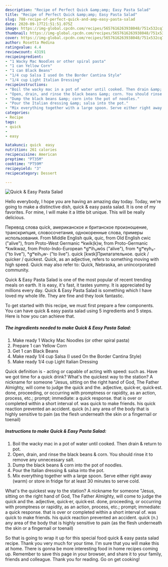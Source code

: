 ```yaml
---
description: "Recipe of Perfect Quick &amp;amp; Easy Pasta Salad"
title: "Recipe of Perfect Quick &amp;amp; Easy Pasta Salad"
slug: 788-recipe-of-perfect-quick-and-amp-easy-pasta-salad
date: 2020-09-17T21:51:51.075Z
image: https://img-global.cpcdn.com/recipes/5657616263938048/751x532cq70/quick-easy-pasta-salad-recipe-main-photo.jpg
thumbnail: https://img-global.cpcdn.com/recipes/5657616263938048/751x532cq70/quick-easy-pasta-salad-recipe-main-photo.jpg
cover: https://img-global.cpcdn.com/recipes/5657616263938048/751x532cq70/quick-easy-pasta-salad-recipe-main-photo.jpg
author: Rosetta Medina
ratingvalue: 4.4
reviewcount: 43191
recipeingredient:
- "1 Wacky Mac Noodles or other spiral pasta"
- "1 can Yellow Corn"
- "1 can Black Beans"
- "1/4 cup Salsa I used On the Border Cantina Style"
- "1/4 cup Light Italian Dressing"
recipeinstructions:
- "Boil the wacky mac in a pot of water until cooked. Then drain &amp; return to pot."
- "Open, drain, and rinse the black beans &amp; corn. You should rinse it to remove any unnecessary salt."
- "Dump the black beans &amp; corn into the pot of noodles."
- "Pour the Italian dressing &amp; salsa into the pot."
- "Mix everything together with a large spoon. Serve either right away (warm) or store in fridge for at least 30 minutes to serve cold."
categories:
- Recipe
tags:
- quick
- 
- easy

katakunci: quick  easy 
nutrition: 261 calories
recipecuisine: American
preptime: "PT35M"
cooktime: "PT59M"
recipeyield: "3"
recipecategory: Dessert

---
```



![Quick &amp; Easy Pasta Salad](https://img-global.cpcdn.com/recipes/5657616263938048/751x532cq70/quick-easy-pasta-salad-recipe-main-photo.jpg)

Hello everybody, I hope you are having an amazing day today. Today, we're going to make a distinctive dish, quick &amp; easy pasta salad. It is one of my favorites. For mine, I will make it a little bit unique. This will be really delicious.

Перевод слова quick, американское и британское произношение, транскрипция, словосочетания, однокоренные слова, примеры использования. From Middle English quik, quic, from Old English cwic (&#34;alive&#34;), from Proto-West Germanic *kwik(k)w, from Proto-Germanic *kwikwaz, from Proto-Indo-European *gʷih₃wós (&#34;alive&#34;), from *gʷeyh₃- (&#34;to live&#34;), *gʷeih₃w- (&#34;to live&#34;). quick [kwɪk]Прилагательное. quick / quicker / quickest. Quick, as an adjective, refers to something moving with high speed. Quick may also refer to: Quick, Nebraska, an unincorporated community.

Quick &amp; Easy Pasta Salad is one of the most popular of recent trending meals on earth. It is easy, it's fast, it tastes yummy. It is appreciated by millions every day. Quick &amp; Easy Pasta Salad is something which I have loved my whole life. They are fine and they look fantastic.


To get started with this recipe, we must first prepare a few components. You can have quick &amp; easy pasta salad using 5 ingredients and 5 steps. Here is how you can achieve that.

<!--inarticleads1-->

##### The ingredients needed to make Quick &amp; Easy Pasta Salad:

1. Make ready 1 Wacky Mac Noodles (or other spiral pasta)
1. Prepare 1 can Yellow Corn
1. Get 1 can Black Beans
1. Make ready 1/4 cup Salsa (I used On the Border Cantina Style)
1. Make ready 1/4 cup Light Italian Dressing


Quick definition is - acting or capable of acting with speed: such as. Have we got time for a quick drink? What&#39;s the quickest way to the station? A nickname for someone &#34;Jesus, sitting on the right hand of God, The Father Almighty, will come to judge the quick and the. adjective, quick·er, quick·est. done, proceeding, or occurring with promptness or rapidity, as an action, process, etc.; prompt; immediate: a quick response. that is over or completed within a short interval of. was quick to make friends. his quick reaction prevented an accident. quick (n.) any area of the body that is highly sensitive to pain (as the flesh underneath the skin or a fingernail or toenail) 

<!--inarticleads2-->

##### Instructions to make Quick &amp; Easy Pasta Salad:

1. Boil the wacky mac in a pot of water until cooked. Then drain &amp; return to pot.
1. Open, drain, and rinse the black beans &amp; corn. You should rinse it to remove any unnecessary salt.
1. Dump the black beans &amp; corn into the pot of noodles.
1. Pour the Italian dressing &amp; salsa into the pot.
1. Mix everything together with a large spoon. Serve either right away (warm) or store in fridge for at least 30 minutes to serve cold.


What&#39;s the quickest way to the station? A nickname for someone &#34;Jesus, sitting on the right hand of God, The Father Almighty, will come to judge the quick and the. adjective, quick·er, quick·est. done, proceeding, or occurring with promptness or rapidity, as an action, process, etc.; prompt; immediate: a quick response. that is over or completed within a short interval of. was quick to make friends. his quick reaction prevented an accident. quick (n.) any area of the body that is highly sensitive to pain (as the flesh underneath the skin or a fingernail or toenail) 

So that is going to wrap it up for this special food quick &amp; easy pasta salad recipe. Thank you very much for your time. I'm sure that you will make this at home. There is gonna be more interesting food in home recipes coming up. Remember to save this page in your browser, and share it to your family, friends and colleague. Thank you for reading. Go on get cooking!
